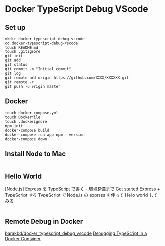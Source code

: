 # Docker TypeScript Debug VScode

## Set up

```
mkdir docker-typescript-debug-vscode
cd docker-typescript-debug-vscode
touch README.md
touch .gitignore
git init
git add .
git status
git commit -m "Initial commit"
git log
git remote add origin https://github.com/XXXX/XXXXXX.git
git remote -v
git push -u origin master
```

## Docker

```
touch docker-compose.yml
touch Dockerfile
touch .dockerignore
npm init
docker-compose build
docker-compose run app npm --version
docker-compose down
```

## Install Node to Mac

```

```

## Hello World

[[Node.js] Express を TypeScript で書く - 環境整備まで](https://qiita.com/kuroneko8960/items/74347b6a58020f33b18d)
[Get started Express + TypeScript する](https://qiita.com/IgnorantCoder/items/c9b79dbab8c1a34b769f)
[TypeScript で Node.js の express を使って Hello world してみる](https://oinume.hatenablog.com/entry/using-express-with-typescript)

```

```

## Remote Debug in Docker

[barakbd/docker_typescript_debug_vscode](https://github.com/barakbd/docker_typescript_debug_vscode)
[Debugging TypeScript in a Docker Container](https://github.com/Microsoft/vscode-recipes/tree/master/Docker-TypeScript)
